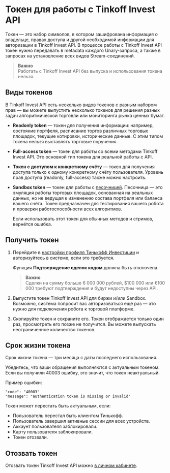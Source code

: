 # Токен для работы с Tinkoff Invest API

Токен — это набор символов, в котором зашифрована информация о владельце, правах доступа 
и другой необходимой информации для авторизации в Tinkoff Invest API. В процессе работы с Tinkoff Invest API токен 
нужно передавать в metadata каждого Unary-запроса, а также в запросах на установление всех видов Stream-соединений.

> **Важно**<br>
> Работать с Tinkoff Invest API без выпуска и использования токена нельзя.

## Виды токенов

В Tinkoff Invest API есть несколько видов токенов с разным набором прав — вы
можете выпустить несколько токенов для решения разных задач алгоритмической торговли или
мониторинга рынка ценных бумаг.

* **Readonly token** — токен для получения информации: например, состояние портфеля, расписание торгов различных торговых
площадок, текущие котировки, исторические данные. С этим типом токена нельзя выставлять торговые поручения.

* **Full-access token** — токен для работы со всеми методами Tinkoff Invest API. Это основной тип токена для реальной 
работы с API.

* **Токен с доступом к конкретному счёту** — токен для получения доступа только к
  одному конкретному счёту пользователя. Уровень прав доступа (readonly, full-access) также
  можно настроить.

* **Sandbox token** — токен для работы с [песочницей](https://russianinvestments.github.io/investAPI/head-sandbox/). Песочница — это эмуляция работы
  торговых площадок, основанная на реальных данных, но не ведущая к изменению состава
  портфеля или баланса вашего счёта. Токен предназначен для
  тестирования вашего робота и проверки работоспособности всех алгоритмов.

  Если использовать этот токен для обычных методов и стримов, вернётся ошибка.

## Получить токен

<ol>
<li><p>Перейдите в <a href="https://www.tinkoff.ru/invest/settings/">настройки профиля Тинькофф Инвестиции</a> и авторизуйтесь в системе, если это требуется.</p>
<p>Функция <strong>Подтверждение сделок кодом</strong> должна быть отключена. </p>
<blockquote>
<p><strong>Важно</strong><br>
Сделки на сумму больше 6 000 000 рублей, $100 000 или €100 000 требуют подтверждения и будут недоступны через API.</p>
</blockquote>
</li>
<li><p>Выпустите токен Tinkoff Invest API для биржи и/или Sandbox. Возможно, система попросит вас авторизоваться
ещё раз — это нужно для подключения робота к торговой платформе.</p>
</li>
<li>Скопируйте токен и сохраните его. Токен отображается только один раз, просмотреть его позже не
получится.
Вы можете выпускать неограниченное количество токенов.</li>
</ol>

## Срок жизни токена

Срок жизни токена — три месяца с даты последнего использования. 

Убедитесь, что ваши обращения выполняются с актуальным токеном. Если вы получили 40003 ошибку, это значит, что токен 
неактуальный. 

Пример ошибки:


```
"code": "40003"
"message": "authentication token is missing or invalid"
```

Токен может перестать быть актуальным, если:

- Пользователь перестал быть клиентом Тинькофф.
- Пользователь завершил активные сессии для всех устройств.
- Аккаунт пользователя заблокировали.
- Карту пользователя заблокировали.
- Токен отозвали.

## Отозвать токен

Отозвать токен Tinkoff Invest API можно [в личном кабинете](https://id.tinkoff.ru/account).